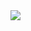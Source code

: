 <picture>
  <source
    srcset="https://github-readme-stats.vercel.app/api?username=silverwind&theme=dark&hide_border=true&show_icons=true&bg_color=00000000&rank_icon=progress"
    media="(prefers-color-scheme: dark)"
  />
  <source
    srcset="https://github-readme-stats.vercel.app/api?username=silverwind&hide_border=true&show_icons=true&bg_color=00000000&rank_icon=progress"
    media="(prefers-color-scheme: light), (prefers-color-scheme: no-preference)"
  />
  <img src="https://github-readme-stats.vercel.app/api?username=silverwind&hide_border=true&show_icons=true&bg_color=00000000&rank_icon=progress"/>
</picture>
<!--
<picture>
  <source
    srcset="https://github-readme-stats.vercel.app/api/top-langs/?username=silverwind&layout=compact&langs_count=10&theme=dark&hide_border=true&bg_color=00000000"
    media="(prefers-color-scheme: dark)"
  />
  <source
    srcset="https://github-readme-stats.vercel.app/api/top-langs/?username=silverwind&layout=compact&langs_count=10&hide_border=true&bg_color=00000000"
    media="(prefers-color-scheme: light), (prefers-color-scheme: no-preference)"
  />
  <img src="https://github-readme-stats.vercel.app/api/top-langs/?username=silverwind&layout=compact&langs_count=10&hide_border=true&bg_color=00000000"/>
</picture>
-->
